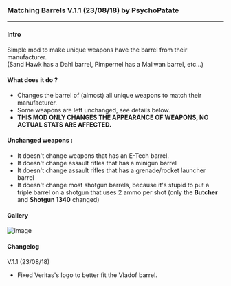 ### Matching Barrels V.1.1 (23/08/18) by PsychoPatate
---

#### Intro
Simple mod to make unique weapons have the barrel from their manufacturer.  
(Sand Hawk has a Dahl barrel, Pimpernel has a Maliwan barrel, etc...)

#### What does it do ?
- Changes the barrel of (almost) all unique weapons to match their manufacturer.
- Some weapons are left unchanged, see details below.
- **THIS MOD ONLY CHANGES THE APPEARANCE OF WEAPONS, NO ACTUAL STATS ARE AFFECTED.**

#### Unchanged weapons :
- It doesn't change weapons that has an E-Tech barrel.
- It doesn't change assault rifles that has a minigun barrel
- It doesn't change assault rifles that has a grenade/rocket launcher barrel
- It doesn't change most shotgun barrels, because it's stupid to put a triple barrel on a shotgun that uses 2 ammo per shot (only the **Butcher** and **Shotgun 1340** changed)

#### Gallery
![Image](https://i.imgur.com/uMzSq7Z.jpg)

#### Changelog
V.1.1 (23/08/18)
- Fixed Veritas's logo to better fit the Vladof barrel.
